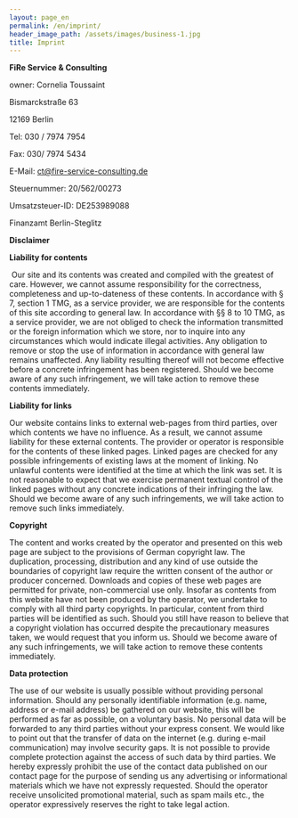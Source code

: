 ```yaml
---
layout: page_en
permalink: /en/imprint/
header_image_path: /assets/images/business-1.jpg
title: Imprint
---
```


**FiRe Service & Consulting**

owner: Cornelia Toussaint

Bismarckstra&szlig;e 63

12169 Berlin

Tel: 030 / 7974 7954

Fax: 030/ 7974 5434

E-Mail: ct@fire-service-consulting.de

Steuernummer: 20/562/00273

Umsatzsteuer-ID: DE253989088

Finanzamt Berlin-Steglitz

**Disclaimer**

**Liability for contents**

&nbsp;Our site and its contents was created and compiled with the greatest of care. However, we cannot assume responsibility for the correctness, completeness and up-to-dateness of these contents. In accordance with &sect; 7, section 1 TMG, as a service provider, we are responsible for the contents of this site according to general law. In accordance with &sect;&sect; 8 to 10 TMG, as a service provider, we are not obliged to check the information transmitted or the foreign information which we store, nor to inquire into any circumstances which would indicate illegal activities. Any obligation to remove or stop the use of information in accordance with general law remains unaffected. Any liability resulting thereof will not become effective before a concrete infringement has been registered. Should we become aware of any such infringement, we will take action to remove these contents immediately.

**Liability for links**

Our website contains links to external web-pages from third parties, over which contents we have no influence. As a result, we cannot assume liability for these external contents. The provider or operator is responsible for the contents of these linked pages. Linked pages are checked for any possible infringements of existing laws at the moment of linking. No unlawful contents were identified at the time at which the link was set. It is not reasonable to expect that we exercise permanent textual control of the linked pages without any concrete indications of their infringing the law. Should we become aware of any such infringements, we will take action to remove such links immediately.

**Copyright**

The content and works created by the operator and presented on this web page are subject to the provisions of German copyright law. The duplication, processing, distribution and any kind of use outside the boundaries of copyright law require the written consent of the author or producer concerned. Downloads and copies of these web pages are permitted for private, non-commercial use only. Insofar as contents from this website have not been produced by the operator, we undertake to comply with all third party copyrights. In particular, content from third parties will be identified as such. Should you still have reason to believe that a copyright violation has occurred despite the precautionary measures taken, we would request that you inform us. Should we become aware of any such infringements, we will take action to remove these contents immediately.

**Data protection**

The use of our website is usually possible without providing personal information. Should any personally identifiable information (e.g. name, address or e-mail address) be gathered on our website, this will be performed as far as possible, on a voluntary basis. No personal data will be forwarded to any third parties without your express consent. We would like to point out that the transfer of data on the internet (e.g. during e-mail communication) may involve security gaps. It is not possible to provide complete protection against the access of such data by third parties. We hereby expressly prohibit the use of the contact data published on our contact page for the purpose of sending us any advertising or informational materials which we have not expressly requested. Should the operator receive unsolicited promotional material, such as spam mails etc., the operator expressively reserves the right to take legal action.&nbsp;